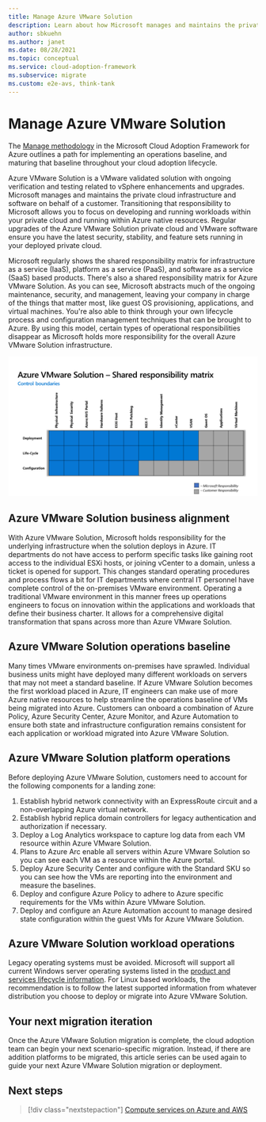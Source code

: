 ```yaml
---
title: Manage Azure VMware Solution
description: Learn about how Microsoft manages and maintains the private cloud infrastructure and software on behalf of a customer for Azure VMware Solution.
author: sbkuehn
ms.author: janet
ms.date: 08/28/2021
ms.topic: conceptual
ms.service: cloud-adoption-framework
ms.subservice: migrate
ms.custom: e2e-avs, think-tank
---
```


# Manage Azure VMware Solution

The [Manage methodology](../../manage/index.md) in the Microsoft Cloud Adoption Framework for Azure outlines a path for implementing an operations baseline, and maturing that baseline throughout your cloud adoption lifecycle.

Azure VMware Solution is a VMware validated solution with ongoing verification and testing related to vSphere enhancements and upgrades. Microsoft manages and maintains the private cloud infrastructure and software on behalf of a customer. Transitioning that responsibility to Microsoft allows you to focus on developing and running workloads within your private cloud and running within Azure native resources. Regular upgrades of the Azure VMware Solution private cloud and VMware software ensure you have the latest security, stability, and feature sets running in your deployed private cloud.

Microsoft regularly shows the shared responsibility matrix for infrastructure as a service (IaaS), platform as a service (PaaS), and software as a service (SaaS) based products. There's also a shared responsibility matrix for Azure VMware Solution. As you can see, Microsoft abstracts much of the ongoing maintenance, security, and management, leaving your company in charge of the things that matter most, like guest OS provisioning, applications, and virtual machines. You're also able to think through your own lifecycle process and configuration management techniques that can be brought to Azure. By using this model, certain types of operational responsibilities disappear as Microsoft holds more responsibility for the overall Azure VMware Solution infrastructure.

![Diagram of shared responsibility matrix for Azure VMware Solution.](./media/avs-shared-responsibility-matrix.png)

## Azure VMware Solution business alignment

With Azure VMware Solution, Microsoft holds responsibility for the underlying infrastructure when the solution deploys in Azure. IT departments do not have access to perform specific tasks like gaining root access to the individual ESXi hosts, or joining vCenter to a domain, unless a ticket is opened for support. This changes standard operating procedures and process flows a bit for IT departments where central IT personnel have complete control of the on-premises VMware environment. Operating a traditional VMware environment in this manner frees up operations engineers to focus on innovation within the applications and workloads that define their business charter. It allows for a comprehensive digital transformation that spans across more than Azure VMware Solution.

## Azure VMware Solution operations baseline

Many times VMware environments on-premises have sprawled. Individual business units might have deployed many different workloads on servers that may not meet a standard baseline. If Azure VMware Solution becomes the first workload placed in Azure, IT engineers can make use of more Azure native resources to help streamline the operations baseline of VMs being migrated into Azure. Customers can onboard a combination of Azure Policy, Azure Security Center, Azure Monitor, and Azure Automation to ensure both state and infrastructure configuration remains consistent for each application or workload migrated into Azure VMware Solution.

## Azure VMware Solution platform operations

Before deploying Azure VMware Solution, customers need to account for the following components for a landing zone:

1. Establish hybrid network connectivity with an ExpressRoute circuit and a non-overlapping Azure virtual network.
2. Establish hybrid replica domain controllers for legacy authentication and authorization if necessary.
3. Deploy a Log Analytics workspace to capture log data from each VM resource within Azure VMware Solution.
4. Plans to Azure Arc enable all servers within Azure VMware Solution so you can see each VM as a resource within the Azure portal.
5. Deploy Azure Security Center and configure with the Standard SKU so you can see how the VMs are reporting into the environment and measure the baselines.
6. Deploy and configure Azure Policy to adhere to Azure specific requirements for the VMs within Azure VMware Solution.
7. Deploy and configure an Azure Automation account to manage desired state configuration within the guest VMs for Azure VMware Solution.

## Azure VMware Solution workload operations

Legacy operating systems must be avoided. Microsoft will support all current Windows server operating systems listed in the [product and services lifecycle information](/lifecycle/products/?products=microsoft-servers). For Linux based workloads, the recommendation is to follow the latest supported information from whatever distribution you choose to deploy or migrate into Azure VMware Solution.

## Your next migration iteration

Once the Azure VMware Solution migration is complete, the cloud adoption team can begin your next scenario-specific migration. Instead, if there are addition platforms to be migrated, this article series can be used again to guide your next Azure VMware Solution migration or deployment.

## Next steps

> [!div class="nextstepaction"]
> [Compute services on Azure and AWS](./govern.md)
